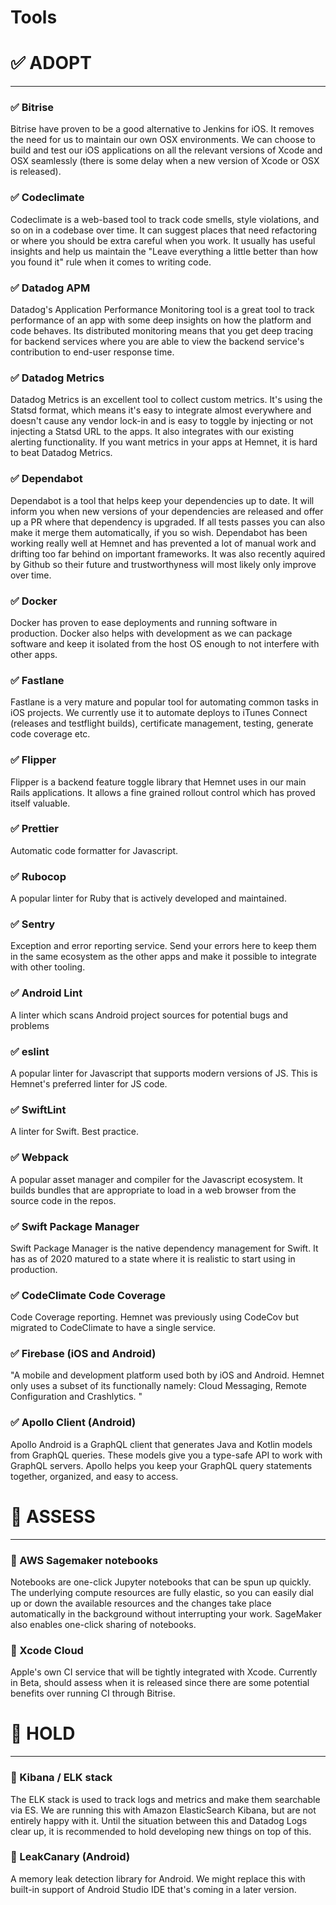 # Tools

# ✅ **ADOPT**

---

### ✅ Bitrise

Bitrise have proven to be a good alternative to Jenkins for iOS. It removes the need for us to maintain our own OSX environments. We can choose to build and test our iOS applications on all the relevant versions of Xcode and OSX seamlessly (there is some delay when a new version of Xcode or OSX is released).

### ✅ Codeclimate

Codeclimate is a web-based tool to track code smells, style violations, and so on in a codebase over time. It can suggest places that need refactoring or where you should be extra careful when you work. It usually has useful insights and help us maintain the "Leave everything a little better than how you found it" rule when it comes to writing code.

### ✅ Datadog APM

Datadog's Application Performance Monitoring tool is a great tool to track performance of an app with some deep insights on how the platform and code behaves. Its distributed monitoring means that you get deep tracing for backend services where you are able to view the backend service's contribution to end-user response time.

### ✅ Datadog Metrics

Datadog Metrics is an excellent tool to collect custom metrics. It's using the Statsd format, which means it's easy to integrate almost everywhere and doesn't cause any vendor lock-in and is easy to toggle by injecting or not injecting a Statsd URL to the apps. It also integrates with our existing alerting functionality. If you want metrics in your apps at Hemnet, it is hard to beat Datadog Metrics.

### ✅ Dependabot

Dependabot is a tool that helps keep your dependencies up to date. It will inform you when new versions of your dependencies are released and offer up a PR where that dependency is upgraded. If all tests passes you can also make it merge them automatically, if you so wish. Dependabot has been working really well at Hemnet and has prevented a lot of manual work and drifting too far behind on important frameworks. It was also recently aquired by Github so their future and trustworthyness will most likely only improve over time.

### ✅ Docker

Docker has proven to ease deployments and running software in production. Docker also helps with development as we can package software and keep it isolated from the host OS enough to not interfere with other apps.

### ✅ Fastlane

Fastlane is a very mature and popular tool for automating common tasks in iOS projects. We currently use it to automate deploys to iTunes Connect (releases and testflight builds), certificate management, testing, generate code coverage etc.

### ✅ Flipper

Flipper is a backend feature toggle library that Hemnet uses in our main Rails applications. It allows a fine grained rollout control which has proved itself valuable.

### ✅ Prettier

Automatic code formatter for Javascript.

### ✅ Rubocop

A popular linter for Ruby that is actively developed and maintained.

### ✅ Sentry

Exception and error reporting service. Send your errors here to keep them in the same ecosystem as the other apps and make it possible to integrate with other tooling.

### ✅ Android Lint

A linter which scans Android project sources for potential bugs and problems

### ✅ eslint

A popular linter for Javascript that supports modern versions of JS. This is Hemnet's preferred linter for JS code.

### ✅ SwiftLint

A linter for Swift. Best practice.

### ✅ Webpack

A popular asset manager and compiler for the Javascript ecosystem. It builds bundles that are appropriate to load in a web browser from the source code in the repos.

### ✅ Swift Package Manager

Swift Package Manager is the native dependency management for Swift. It has as of 2020 matured to a state where it is realistic to start using in production.

### ✅ CodeClimate Code Coverage

Code Coverage reporting. Hemnet was previously using CodeCov but migrated to CodeClimate to have a single service.

### ✅ Firebase (iOS and Android)

"A mobile and development platform used both by iOS and Android.
Hemnet only uses a subset of its functionally namely: Cloud Messaging, Remote Configuration and Crashlytics.
"

### ✅ Apollo Client (Android)

Apollo Android is a GraphQL client that generates Java and Kotlin models from GraphQL queries. These models give you a type-safe API to work with GraphQL servers. Apollo helps you keep your GraphQL query statements together, organized, and easy to access.

# 🔬️ **ASSESS** 

---

### 🔬️ AWS Sagemaker notebooks

Notebooks are one-click Jupyter notebooks that can be spun up quickly. The underlying compute resources are fully elastic, so you can easily dial up or down the available resources and the changes take place automatically in the background without interrupting your work. SageMaker also enables one-click sharing of notebooks.

### 🔬️ Xcode Cloud

Apple's own CI service that will be tightly integrated with Xcode. Currently in Beta, should assess when it is released since there are some potential benefits over running CI through Bitrise.

#  🛑 **HOLD**

---

### 🛑 Kibana / ELK stack

The ELK stack is used to track logs and metrics and make them searchable via ES. We are running this with Amazon ElasticSearch Kibana, but are not entirely happy with it. Until the situation between this and Datadog Logs clear up, it is recommended to hold developing new things on top of this.

### 🛑 LeakCanary (Android)

A memory leak detection library for Android. We might replace this with built-in support of Android Studio IDE that's coming in a later version.
